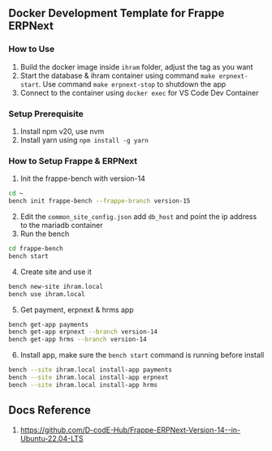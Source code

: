 ## Docker Development Template for Frappe ERPNext
### How to Use
1. Build the docker image inside `ihram` folder, adjust the tag as you want
2. Start the database & ihram container using command `make erpnext-start`. Use command `make erpnext-stop` to shutdown the app
3. Connect to the container using `docker exec` for VS Code Dev Container

### Setup Prerequisite
1. Install npm v20, use nvm
2. Install yarn using `npm install -g yarn`

### How to Setup Frappe & ERPNext
1. Init the frappe-bench with version-14
```bash
cd ~
bench init frappe-bench --frappe-branch version-15
```

2. Edit the `common_site_config.json` add `db_host` and point the ip address to the mariadb container
3. Run the bench
```bash
cd frappe-bench
bench start
```
4. Create site and use it
```bash
bench new-site ihram.local
bench use ihram.local
```
5. Get payment, erpnext & hrms app
```bash
bench get-app payments
bench get-app erpnext --branch version-14
bench get-app hrms --branch version-14
```
6. Install app, make sure the `bench start` command is running before install
```bash
bench --site ihram.local install-app payments
bench --site ihram.local install-app erpnext
bench --site ihram.local install-app hrms
```

## Docs Reference
1. https://github.com/D-codE-Hub/Frappe-ERPNext-Version-14--in-Ubuntu-22.04-LTS
